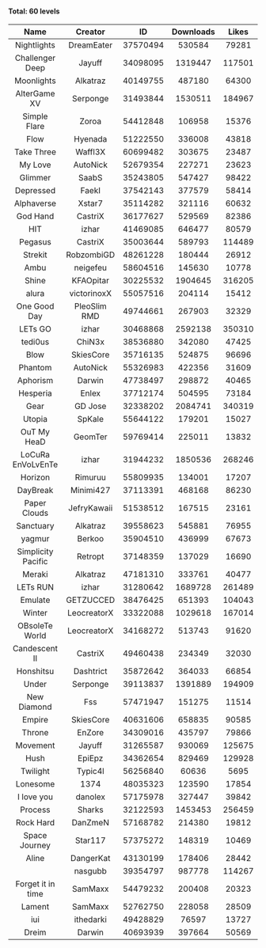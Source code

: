 #### Total: 60 levels

| Name | Creator | ID | Downloads | Likes |
|:---:|:---:|:---:|:---:|:---:|
| Nightlights | DreamEater | 37570494 | 530584 | 79281
| Challenger Deep | Jayuff | 34098095 | 1319447 | 117501
| Moonlights | Alkatraz | 40149755 | 487180 | 64300
| AlterGame XV | Serponge | 31493844 | 1530511 | 184967
| Simple Flare | Zoroa | 54412848 | 106958 | 15376
| Flow | Hyenada | 51222550 | 336008 | 43818
| Take Three | Waffl3X | 60699482 | 303675 | 23487
| My Love | AutoNick | 52679354 | 227271 | 23623
| Glimmer | SaabS | 35243805 | 547427 | 98422
| Depressed | FaekI | 37542143 | 377579 | 58414
| Alphaverse | Xstar7 | 35114282 | 321116 | 60632
| God Hand | CastriX | 36177627 | 529569 | 82386
| HIT | izhar | 41469085 | 646477 | 80579
| Pegasus | CastriX | 35003644 | 589793 | 114489
| Strekit | RobzombiGD | 48261228 | 180444 | 26912
| Ambu | neigefeu | 58604516 | 145630 | 10778
| Shine | KFAOpitar | 30225532 | 1904645 | 316205
| alura | victorinoxX | 55057516 | 204114 | 15412
| One Good Day | PleoSlim RMD | 49744661 | 267903 | 32329
| LETs GO | izhar | 30468868 | 2592138 | 350310
| tedi0us | ChiN3x | 38536880 | 342080 | 47425
| Blow | SkiesCore | 35716135 | 524875 | 96696
| Phantom | AutoNick | 55326983 | 422356 | 31609
| Aphorism | Darwin | 47738497 | 298872 | 40465
| Hesperia | Enlex | 37712174 | 504595 | 73184
| Gear | GD Jose | 32338202 | 2084741 | 340319
| Utopia | SpKale | 55644122 | 179201 | 15027
| OuT My HeaD | GeomTer | 59769414 | 225011 | 13832
| LoCuRa EnVoLvEnTe | izhar | 31944232 | 1850536 | 268246
| Horizon | Rimuruu | 55809935 | 134001 | 17207
| DayBreak | Minimi427 | 37113391 | 468168 | 86230
| Paper Clouds | JefryKawaii | 51538512 | 167515 | 23161
| Sanctuary | Alkatraz | 39558623 | 545881 | 76955
| yagmur | Berkoo | 35904510 | 436999 | 67673
| Simplicity Pacific | Retropt | 37148359 | 137029 | 16690
| Meraki | Alkatraz | 47181310 | 333761 | 40477
| LETs  RUN | izhar | 31280642 | 1689728 | 261489
| Emulate | GETZUCCED | 38476425 | 651393 | 104043
| Winter | LeocreatorX | 33322088 | 1029618 | 167014
| OBsoleTe World | LeocreatorX | 34168272 | 513743 | 91620
| Candescent II | CastriX | 49460438 | 234349 | 32030
| Honshitsu | Dashtrict | 35872642 | 364033 | 66854
| Under | Serponge | 39113837 | 1391889 | 194909
| New Diamond | Fss | 57471947 | 151275 | 11514
| Empire | SkiesCore | 40631606 | 658835 | 90585
| Throne | EnZore | 34309016 | 435797 | 79866
| Movement | Jayuff | 31265587 | 930069 | 125675
| Hush | EpiEpz | 34362654 | 829469 | 129928
| Twilight | Typic4l | 56256840 | 60636 | 5695
| Lonesome | 1374 | 48035323 | 123590 | 17854
| I love you | danolex | 57175978 | 327447 | 39842
| Process | Sharks | 32122593 | 1453453 | 256459
| Rock Hard | DanZmeN | 57168782 | 214380 | 19812
| Space Journey | Star117 | 57375272 | 148319 | 10469
| Aline | DangerKat | 43130199 | 178406 | 28442
|   | nasgubb | 39354797 | 987778 | 114267
| Forget it in time | SamMaxx | 54479232 | 200408 | 20323
| Lament | SamMaxx | 52762750 | 228058 | 28509
| iui | ithedarki | 49428829 | 76597 | 13727
| Dreim | Darwin | 40693939 | 397664 | 50569
